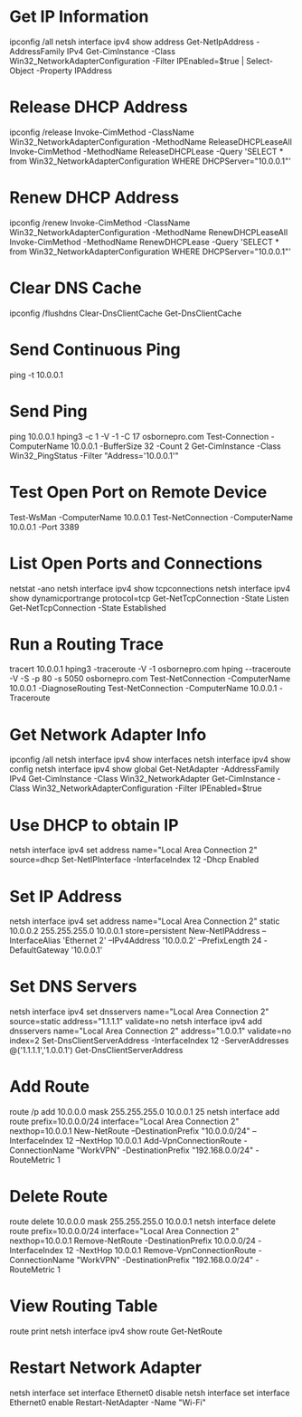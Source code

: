 # Get IP Information
ipconfig /all
netsh interface ipv4 show address
Get-NetIpAddress -AddressFamily IPv4
Get-CimInstance -Class Win32_NetworkAdapterConfiguration -Filter IPEnabled=$true | Select-Object -Property IPAddress

# Release DHCP Address
ipconfig /release
Invoke-CimMethod -ClassName Win32_NetworkAdapterConfiguration -MethodName ReleaseDHCPLeaseAll
Invoke-CimMethod -MethodName ReleaseDHCPLease -Query 'SELECT * from Win32_NetworkAdapterConfiguration WHERE DHCPServer="10.0.0.1"'

# Renew DHCP Address
ipconfig /renew
Invoke-CimMethod -ClassName Win32_NetworkAdapterConfiguration -MethodName RenewDHCPLeaseAll
Invoke-CimMethod -MethodName RenewDHCPLease -Query 'SELECT * from Win32_NetworkAdapterConfiguration WHERE DHCPServer="10.0.0.1"'

# Clear DNS Cache
ipconfig /flushdns
Clear-DnsClientCache
Get-DnsClientCache

# Send Continuous Ping
ping -t 10.0.0.1

# Send Ping
ping 10.0.0.1
hping3 -c 1 -V -1 -C 17 osbornepro.com
Test-Connection -ComputerName 10.0.0.1 -BufferSize 32 -Count 2
Get-CimInstance -Class Win32_PingStatus -Filter "Address='10.0.0.1'"

# Test Open Port on Remote Device
Test-WsMan -ComputerName 10.0.0.1
Test-NetConnection -ComputerName 10.0.0.1 -Port 3389

# List Open Ports and Connections
netstat -ano
netsh interface ipv4 show tcpconnections
netsh interface ipv4 show dynamicportrange protocol=tcp
Get-NetTcpConnection -State Listen
Get-NetTcpConnection -State Established

# Run a Routing Trace
tracert 10.0.0.1
hping3 -traceroute -V -1 osbornepro.com
hping --traceroute -V -S -p 80 -s 5050 osbornepro.com
Test-NetConnection -ComputerName 10.0.0.1 -DiagnoseRouting
Test-NetConnection -ComputerName 10.0.0.1 -Traceroute

# Get Network Adapter Info
ipconfig /all
netsh interface ipv4 show interfaces
netsh interface ipv4 show config
netsh interface ipv4 show global
Get-NetAdapter -AddressFamily IPv4
Get-CimInstance -Class Win32_NetworkAdapter
Get-CimInstance -Class Win32_NetworkAdapterConfiguration -Filter IPEnabled=$true

# Use DHCP to obtain IP
netsh interface ipv4 set address name="Local Area Connection 2" source=dhcp
Set-NetIPInterface -InterfaceIndex 12 -Dhcp Enabled

# Set IP Address
netsh interface ipv4 set address name="Local Area Connection 2" static 10.0.0.2 255.255.255.0 10.0.0.1 store=persistent
New-NetIPAddress –InterfaceAlias 'Ethernet 2' –IPv4Address '10.0.0.2' –PrefixLength 24 -DefaultGateway '10.0.0.1'

# Set DNS Servers
netsh interface ipv4 set dnsservers name="Local Area Connection 2"  source=static address="1.1.1.1" validate=no
netsh interface ipv4 add dnsservers name="Local Area Connection 2" address="1.0.0.1" validate=no index=2
Set-DnsClientServerAddress -InterfaceIndex 12 -ServerAddresses @('1.1.1.1','1.0.0.1')
Get-DnsClientServerAddress

# Add Route
route /p add 10.0.0.0 mask 255.255.255.0 10.0.0.1 25
netsh interface add route prefix=10.0.0.0/24 interface="Local Area Connection 2" nexthop=10.0.0.1
New-NetRoute –DestinationPrefix "10.0.0.0/24" –InterfaceIndex 12 –NextHop 10.0.0.1
Add-VpnConnectionRoute -ConnectionName "WorkVPN" -DestinationPrefix "192.168.0.0/24" -RouteMetric 1

# Delete Route
route delete 10.0.0.0 mask 255.255.255.0 10.0.0.1
netsh interface delete route prefix=10.0.0.0/24 interface="Local Area Connection 2" nexthop=10.0.0.1
Remove-NetRoute -DestinationPrefix 10.0.0.0/24 -InterfaceIndex 12 -NextHop 10.0.0.1
Remove-VpnConnectionRoute -ConnectionName "WorkVPN" -DestinationPrefix "192.168.0.0/24" -RouteMetric 1

# View Routing Table
route print
netsh interface ipv4 show route
Get-NetRoute

# Restart Network Adapter
netsh interface set interface Ethernet0 disable
netsh interface set interface Ethernet0 enable
Restart-NetAdapter -Name "Wi-Fi"
    